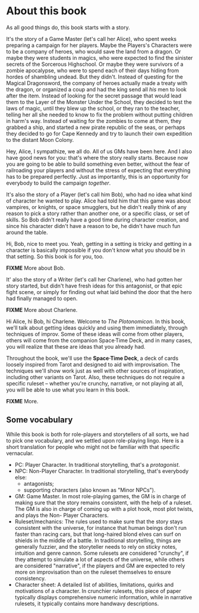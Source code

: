 # About this book

As all good things do, this book starts with a story.

It's the story of a Game Master (let's call her Alice), who spent weeks preparing a campaign for her players. Maybe the Players's Characters were to be a company of heroes, who would save the land from a dragon. Or maybe they were students in magics, who were expected to find the sinister secrets of the Sorcerous Highschool. Or maybe they were survivors of a zombie apocalypse, who were to spend each of their days hiding from hordes of shambling undead. But they didn't. Instead of questing for the Magical Dragonsword, the company of heroes actually made a treaty with the dragon, or organized a coup and had the king send all *his* men to look after the item. Instead of looking for the secret passage that would lead them to the Layer of the Monster Under the School, they decided to test the laws of magic, until they blew up the school, or they ran to the teacher, telling her all she needed to know to fix the problem without putting children in harm's way. Instead of waiting for the zombies to come at them, they grabbed a ship, and started a new pirate republic of the seas, or perhaps they decided to go for Cape Kennedy and try to launch their own expedition to the distant Moon Colony.

Hey, Alice, I sympathize, we all do. All of us GMs have been here. And I also have good news for you: that's where the story really starts. Because now you are going to be able to build something even better, without the fear of railroading your players and without the stress of expecting that everything has to be prepared perfectly. Just as importantly, this is an opportunity for everybody to build the campaign *together*.

It's also the story of a Player (let's call him Bob), who had no idea what kind of character he wanted to play. Alice had told him that this game was about vampires, or knights, or space smugglers, but he didn't really think of any reason to pick a story rather than another one, or a specific class, or set of skills. So Bob didn't really have a good time during character creation, and since his character didn't have a reason to be, he didn't have much fun around the table.

Hi, Bob, nice to meet you. Yeah, getting in a setting is tricky and getting in a character is basically impossible if you don't know what you should be in that setting. So this book is for you, too.

**FIXME** More about Bob.

It' also the story of a Writer (let's call her Charlene), who had gotten her story started, but didn't have fresh ideas for this antagonist, or that epic fight scene, or simply for finding out what laid behind the door that the hero had finally managed to open.

**FIXME** More about Charlene.

Hi Alice, hi Bob, hi Charlene. Welcome to *The Plotonomicon*. In this book, we'll talk about getting ideas quickly and using them immediately, through techniques of improv. Some of these ideas will come from other players, others will come from the companion Space·Time Deck, and in many cases, you will realize that these are ideas that you already had.

Throughout the book, we'll use the **Space·Time Deck**, a deck of cards loosely inspired from Tarot and designed to aid with improvisation. The techniques we'll show work just as well with other sources of inspiration, including other variants on Tarot. Also, these techniques do not require a specific ruleset – whether you're crunchy, narrative, or not playing at all, you will be able to use what you learn in this book.

**FIXME** More.

## Some vocabulary

While this book is both for role-players and storytellers of all sorts,
we had to pick one vocabulary, and we settled upon role-playing lingo.
Here is a short translation for people who might not be familiar with
that specific vernacular.

- PC: Player Character. In traditional storytelling, that's a *protagonist*.
- NPC: Non-Player Character. In traditional storytelling, that's everybody else:
    - antagonists;
    - supporting characters (also known as "Minor NPCs").
- GM: Game Master. In most role-playing games, the GM is in charge of making sure
    that the story remains consistent, with the help of a ruleset. The GM is also
    in charge of coming up with a plot hook, most plot twists, and plays the Non-
    Player Characters.
- Ruleset/mechanics: The rules used to make sure that the story stays consistent
    with the universe, for instance that human beings don't run faster than racing
    cars, but that long-haired blond elves can surf on shields in the middle of a
    battle. In traditional storytelling, things are generally fuzzier, and the
    storyteller needs to rely on sticky notes, intuition and genre cannon. Some
    rulesets are considered "crunchy", if they attempt to simulate a lot of
    aspects of the universe, while others are considered "narrative", if the
    players and GM are expected to rely more on improvisation than on the ruleset
    themselves to ensure consistency.
- Character sheet: A detailed list of abilities, limitations, quirks and motivations
    of a character. In crunchier rulesets, this piece of paper typically
    displays comprehensive numeric information, while in narrative rulesets, it typically
    contains more handwavy descriptions.
